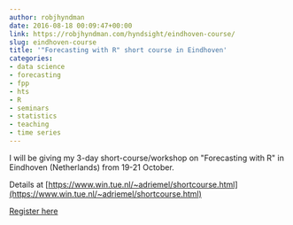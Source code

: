 ```yaml
---
author: robjhyndman
date: 2016-08-18 00:09:47+00:00
link: https://robjhyndman.com/hyndsight/eindhoven-course/
slug: eindhoven-course
title: '"Forecasting with R" short course in Eindhoven'
categories:
- data science
- forecasting
- fpp
- hts
- R
- seminars
- statistics
- teaching
- time series
---
```


I will be giving my 3-day short-course/workshop on "Forecasting with R" in Eindhoven (Netherlands) from 19-21 October.

Details at [https://www.win.tue.nl/~adriemel/shortcourse.html](https://www.win.tue.nl/~adriemel/shortcourse.html)

[Register here](https://www.eventbrite.nl/e/short-course-forecasting-with-r-registration-27087846478)
